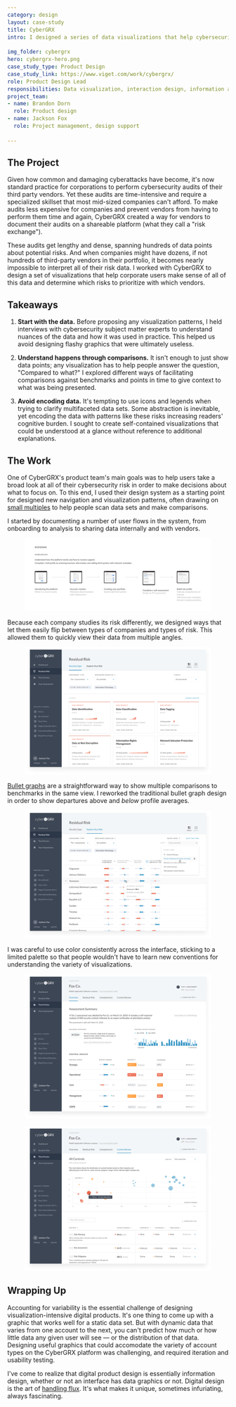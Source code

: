 ```yaml
---
category: design
layout: case-study
title: CyberGRX
intro: I designed a series of data visualizations that help cybersecurity analysts assess and mitigate risks.

img_folder: cybergrx
hero: cybergrx-hero.png
case_study_type: Product Design
case_study_link: https://www.viget.com/work/cybergrx/
role: Product Design Lead
responsibilities: Data visualization, interaction design, information architecture, usability testing, onboarding
project_team:
- name: Brandon Dorn
  role: Product design
- name: Jackson Fox
  role: Project management, design support

---
```


<h2>The Project</h2>

<p>Given how common and damaging cyberattacks have become, it's now standard practice for corporations to perform cybersecurity audits of their third party vendors. Yet these audits are time-intensive and require a specialized skillset that most mid-sized companies can't afford. To make audits less expensive for companies and prevent vendors from having to perform them time and again, CyberGRX created a way for  vendors to document their audits on a shareable platform (what they call a "risk exchange").</p>

<p>These audits get lengthy and dense, spanning hundreds of data points about potential risks. And when companies might have dozens, if not hundreds of third-party vendors in their portfolio, it becomes nearly impossible to interpret all of their risk data. I worked with CyberGRX to design a set of visualizations that help corporate users make sense of all of this data and determine which risks to prioritize with which vendors.</p>

<div class="what-i-learned">
	<h2>Takeaways</h2>
	<ol class="learned-things">
		<li><p><b>Start with the data.</b> Before proposing any visualization patterns, I held interviews with cybersecurity subject matter experts to understand nuances of the data and how it was used in practice. This helped us avoid designing flashy graphics that were ultimately useless.</p></li>
		<li><p><b>Understand happens through comparisons.</b> It isn't enough to just show data points; any visualization has to help people answer the question, "Compared to what?" I explored different ways of facilitating comparisons against benchmarks and points in time to give context to what was being presented.</p></li>
		<li><p><b>Avoid encoding data.</b> It's tempting to use icons and legends when trying to clarify multifaceted data sets. Some abstraction is inevitable, yet encoding the data with patterns like these risks increasing readers' cognitive burden. I sought to create self-contained visualizations that could be understood at a glance without reference to additional explanations.</p></li>
	</ol>
</div>

<h2>The Work</h2>

<p>One of CyberGRX's product team's main goals was to help users take a broad look at all of their cybersecurity risk in order to make decisions about what to focus on. To this end, I used their design system as a starting point for designed new navigation and visualization patterns, often drawing on <a href="https://en.wikipedia.org/wiki/Small_multiple">small multiples</a> to help people scan data sets and make comparisons.</p>

<p>I started by documenting a number of user flows in the system, from onboarding to analysis to sharing data internally and with vendors.</p>

<figure>
	<img src="/img/design/cybergrx/cybergrx-screen-flow.png">
</figure>

<p>Because each company studies its risk differently, we designed ways that let them easily flip between types of companies and types of risk. This allowed them to quickly view their data from multiple angles.</p>

<figure>
	<img src="/img/design/cybergrx/cybergrx-risk-gaps.png">
</figure>

<p><a href="https://en.wikipedia.org/wiki/Bullet_graph">Bullet graphs</a> are a straightforward way to show multiple comparisons to benchmarks in the same view. I reworked the traditional bullet graph design in order to show departures above and <i>below</i> profile averages.</p>

<figure>
	<img src="/img/design/cybergrx/cybergrx-explore-risk.png">
</figure>

<p>I was careful to use color consistently across the interface, sticking to a limited palette so that people wouldn't have to learn new conventions for understanding the variety of visualizations.</p>

<div class="two-up-container">
	<figure>
		<img src="/img/design/cybergrx/cybergrx-profile-1.png">
	</figure>
	<figure>
		<img src="/img/design/cybergrx/cybergrx-profile-2.png">
	</figure>
</div>

<h2>Wrapping Up</h2>
<p>Accounting for variability is the essential challenge of designing visualization-intensive digital products. It's one thing to come up with a graphic that works well for a static data set. But with dynamic data that varies from one account to the next, you can't predict how much or how little data any given user will see — or the distribution of that data. Designing useful graphics that could accomodate the variety of account types on the CyberGRX platform was challenging, and required iteration and usability testing.</p>

<p>I've come to realize that digital product design is essentially information design, whether or not an interface has data graphics or not. Digital design is the art of <a href="https://frankchimero.com/blog/2013/what-screens-want/">handling flux</a>. It's what makes it unique, sometimes infuriating, always fascinating.</p>